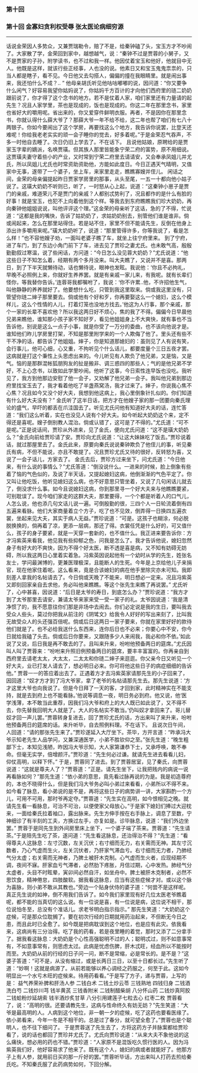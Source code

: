 ### 第十回

### 第十回 金寡妇贪利权受辱 张太医论病细穷源
----

话说金荣因人多势众，又兼贾瑞勒令，赔了不是，给秦钟磕了头，宝玉方才不吵闹了。大家散了学，金荣回到家中，越想越气，说：“秦钟不过是贾蓉的小舅子，又不是贾家的子孙，附学读书，也不过和我一样。他因仗着宝玉和他好，他就目中无人。他既是这样，就该行些正经事，人也没的说。他素日又和宝玉鬼鬼祟祟的，只当人都是瞎子，看不见。今日他又去勾搭人，偏偏的撞在我眼睛里。就是闹出事来，我还怕什么不成？.. ”
他母亲胡氏听见他咕咕嘟嘟的说，因问道：“你又要争什么闲气？好容易我望你姑妈说了，你姑妈千方百计的才向他们西府里的琏二奶奶跟前说了，你才得了这个念书的地方。若不是仗着人家，咱们家里还有力量请的起先生？况且人家学里，茶也是现成的，饭也是现成的。你这二年在那里念书，家里也省好大的嚼用呢。省出来的，你又爱穿件鲜明衣服。再者，不是因你在那里念书，你就认得什么薛大爷了？那薛大爷一年不给不给，这二年也帮了咱们有七八十两银子。你如今要闹出了这个学房，再要找这么个地方，我告诉你说罢，比登天还难呢！你给我老老实实的顽一会子睡你的觉去，好多着呢。”于是金荣忍气吞声，不多一时他自去睡了。次日仍旧上学去了。不在话下。
且说他姑娘，原聘给的是贾家玉字辈的嫡派，名唤贾璜。但其族人那里皆能象宁荣二府的富势，原不用细说。这贾璜夫妻守着些小的产业，又时常到宁荣二府里去请请安，又会奉承凤姐儿并尤氏，所以凤姐儿尤氏也时常资助资助他，方能如此度日。今日正遇天气晴明，又值家中无事，遂带了一个婆子，坐上车，来家里走走，瞧瞧寡嫂并侄儿。
闲话之间，金荣的母亲偏提起昨日贾家学房里的那事，从头至尾，一五一十都向他小姑子说了。这璜大奶奶不听则已，听了，一时怒从心上起，说道：“这秦钟小崽子是贾门的亲戚，难道荣儿不是贾门的亲戚？人都别忒势利了，况且都作的是什么有脸的好事！就是宝玉，也犯不上向着他到这个样。等我去到东府瞧瞧我们珍大奶奶，再向秦钟他姐姐说说，叫他评评这个理。”这金荣的母亲听了这话，急的了不得，忙说道：“这都是我的嘴快，告诉了姑奶奶了，求姑奶奶别去，别管他们谁是谁非。倘或闹起来，怎么在那里站得住。若是站不住，家里不但不能请先生，反倒在他身上添出许多嚼用来呢。”璜大奶奶听了，说道：“那里管得许多，你等我说了，看是怎么样！”也不容他嫂子劝，一面叫老婆子瞧了车，就坐上往宁府里来。
到了宁府，进了车门，到了东边小角门前下了车，进去见了贾珍之妻尤氏。也未敢气高，殷殷勤勤叙过寒温，说了些闲话，方问道：“今日怎么没见蓉大奶奶？”尤氏说道：“他这些日子不知怎么着，经期有两个多月没来。叫大夫瞧了，又说并不是喜。那两日，到了下半天就懒待动，话也懒待说，眼神也发眩。我说他：‘你且不必拘礼，早晚不必照例上来，你就好生养养罢。就是有亲戚一家儿来，有我呢。就有长辈们怪你，等我替你告诉。’连蓉哥我都嘱咐了，我说：‘你不许累..他，不许招他生气，叫他静静的养养就好了。他要想什么吃，只管到我这里取来。倘或我这里没有，只管望你琏二婶子那里要去。倘或他有个好和歹，你再要娶这么一个媳妇，这么个模样儿，这么个性情的人儿，打着灯笼也没地方找去。’他这为人行事，那个亲戚，那个一家的长辈不喜欢他？所以我这两日好不烦心，焦的我了不得。偏偏今日早晨他兄弟来瞧他，谁知那小孩子家不知好歹，看见他姐姐身上不大爽快，就有事也不当告诉他，别说是这么一点子小事，就是你受了一万分的委曲，也不该向他说才是。谁知他们昨儿学房里打架，不知是那里附学来的一个人欺侮了他了。里头还有些不干不净的话，都告诉了他姐姐。婶子，你是知道那媳妇的：虽则见了人有说有笑，会行事儿，他可心细，心又重，不拘听见个什么话儿，都要度量个三日五夜才罢。这病就是打这个秉性上头思虑出来的。今儿听见有人欺负了他兄弟，又是恼，又是气。恼的是那群混帐狐朋狗友的扯是搬非、调三惑四的那些人；气的是他兄弟不学好，不上心念书，以致如此学里吵闹。他听了这事，今日索性连早饭也没吃。我听见了，我方到他那边安慰了他一会子，又劝解了他兄弟一会子。我叫他兄弟到那边府里找宝玉去了，我才看着他吃了半盏燕窝汤，我才过来了。婶子，你说我心焦不心焦？况且如今又没个好大夫，我想到他这病上，我心里倒象针扎似的。你们知道有什么好大夫没有？”
金氏听了这半日话，把方才在他嫂子家的那一团要向秦氏理论的盛气，早吓的都丢在爪洼国去了。听见尤氏问他有知道好大夫的话，连忙答道：“我们这么听着，实在也没见人说有个好大夫。如今听起大奶奶这个来，定不得还是喜呢。嫂子倒别教人混治。倘或认错了，这可是了不得的。”尤氏道：“可不是呢。”正是说话间，贾珍从外进来，见了金氏，便向尤氏问道：“这不是璜大奶奶么？”金氏向前给贾珍请了安。贾珍向尤氏说道：“让这大妹妹吃了饭去。”贾珍说着话，就过那屋里去了。金氏此来，原要向秦氏说说秦钟欺负了他侄儿的事，听见秦氏有病，不但不能说，亦且不敢提了。况且贾珍尤氏又待的很好，反转怒为喜，又说了一会子话儿，方家去了。
金氏去后，贾珍方过来坐下，问尤氏道：“今日他来，有什么说的事情么？”尤氏答道：“倒没说什么。一进来的时候，脸上倒象有些着了恼的气色似的，及说了半天话，又提起媳妇这病，他倒渐渐的气色平定了。你又叫让他吃饭，他听见媳妇这么病，也不好意思只管坐着，又说了几句闲话儿就去了，倒没求什么事。如今且说媳妇这病，你到那里寻一个好大夫来与他瞧瞧要紧，可别耽误了。现今咱们家走的这群大夫，那里要得，一个个都是听着人的口气儿，人怎么说，他也添几句文话儿说一遍。可倒殷勤的很，三四个人一日轮流着倒有四五遍来看脉。他们大家商量着立个方子，吃了也不见效，倒弄得一日换四五遍衣裳，坐起来见大夫，其实于病人无益。”贾珍说道：“可是。这孩子也糊涂，何必脱脱换换的，倘再着了凉，更添一层病，那还了得。衣裳任凭是什么好的，可又值什么，孩子的身子要紧，就是一天穿一套新的，也不值什么。我正进来要告诉你：方才冯紫英来看我，他见我有些抑郁之色，问我是怎么了。我才告诉他说，媳妇忽然身子有好大的不爽快，因为不得个好太医，断不透是喜是病，又不知有妨碍无妨碍，所以我这两日心里着实着急。冯紫英因说起他有一个幼时从学的先生，姓张名友士，学问最渊博的，更兼医理极深，且能断人的生死。今年是上京给他儿子来捐官，现在他家住着呢。这么看来，竟是合该媳妇的病在他手里除灾亦未可知。我即刻差人拿我的名帖请去了。今日倘或天晚了不能来，明日想必一定来。况且冯紫英又即刻回家亲自去求他，务必叫他来瞧瞧。等这个张先生来瞧了再说罢。”
尤氏听了，心中甚喜，因说道：“后日是太爷的寿日，到底怎么办？”贾珍说道：“我方才到了太爷那里去请安，兼请太爷来家来受一受一家子的礼。太爷因说道：‘我是清净惯了的，我不愿意往你们那是非场中去闹去。你们必定说是我的生日，要叫我去受众人些头，莫过你把我从前注的《阴骘文》给我令人好好的写出来刻了，比叫我无故受众人的头还强百倍呢。倘或后日这两日一家子要来，你就在家里好好的款待他们就是了。也不必给我送什么东西来，连你后日也不必来；你要心中不安，你今日就给我磕了头去。倘或后日你要来，又跟随多少人来闹我，我必和你不依。’如此说了又说，后日我是再不敢去的了。且叫来升来，吩咐他预备两日的筵席。”尤氏因叫人叫了贾蓉来：“吩咐来升照旧例预备两日的筵席，要丰丰富富的。你再亲自到西府里去请老太太，大太太，二太太和你琏二婶子来逛逛。你父亲今日又听见一个好大夫，业已打发人请去了，想必明日必来。你可将他这些日子的病症细细的告诉他。”
贾蓉一一的答应着出去了。正遇着方才去冯紫英家请那先生的小子回来了，因回道：“奴才方才到了冯大爷家，拿了老爷的名帖请那先生去。那先生说道：‘方才这里大爷也向我说了。但是今日拜了一天的客，才回到家，此时精神实在不能支持，就是去到府上也不能看脉。’他说等调息一夜，明日务必到府。他又说，他‘医学浅薄，本不敢当此重荐，因我们冯大爷和府上的大人既已如此说了，又不得不去，你先替我回明大人就是了。大人的名帖实不敢当。’仍叫奴才拿回来了。哥儿替奴才回一声儿罢。”贾蓉转身复进去，回了贾珍尤氏的话，方出来叫了来升来，吩咐他预备两日的筵席的话。来升听毕，自去照例料理。不在话下。
且说次日午间，人回道：“请的那张先生来了。”贾珍遂延入大厅坐下。茶毕，方开言道：“昨承冯大爷示知老先生人品学问，又兼深通医学，小弟不胜钦仰之至。”张先生道：“晚生粗鄙下士，本知见浅陋，昨因冯大爷示知，大人家第谦恭下士，又承呼唤，敢不奉命。但毫无实学，倍增颜汗。”贾珍道：“先生何必过谦。就请先生进去看看儿妇，仰仗高明，以释下怀。”
于是，贾蓉同了进去。到了贾蓉居室，见了秦氏，向贾蓉说道：“这就是尊夫人了？”贾蓉道：“正是。请先生坐下，让我把贱内的病说一说再看脉如何？”那先生道：“依小弟的意思，竟先看过脉再说的为是。我是初造尊府的，本也不晓得什么，但是我们冯大爷务必叫小弟过来看看，小弟所以不得不来。如今看了脉息，看小弟说的是不是，再将这些日子的病势讲一讲，大家斟酌一个方儿，可用不可用，那时爷再定夺。”贾蓉道：“先生实在高明，如今恨相见之晚。就请先生看一看脉息，可治不可治，以便使家父母放心。”于是家下媳妇们捧过大迎枕来，一面给秦氏拉着袖口，露出脉来。先生方伸手按在右手脉上，调息了至数，宁神细诊了有半刻的工夫，方换过左手，亦复如是。诊毕脉息，说道：“我们外边坐罢。”
贾蓉于是同先生到外间房里床上坐下，一个婆子端了茶来。贾蓉道：“先生请茶。”于是陪先生吃了茶，遂问道：“先生看这脉息，还治得治不得？”先生道：“看得尊夫人这脉息：左寸沉数，左关沉伏；右寸细而无力，右关需而无神。其左寸沉数者，乃心气虚而生火，左关沉伏者，乃肝家气滞血亏。右寸细而无力者，乃肺经气分太虚；右关需而无神者，乃脾土被肝木克制。心气虚而生火者，应现经期不调，夜间不寐。肝家血亏气滞者，必然肋下疼胀，月信过期，心中发热。肺经气分太虚者，头目不时眩晕，寅卯间必然自汗，如坐舟中。脾土被肝木克制者，必然不思饮食，精神倦怠，四肢酸软。据我看这脉息，应当有这些症候才对。或以这个脉为喜脉，则小弟不敢从其教也。”旁边一个贴身伏侍的婆子道：“何尝不是这样呢。真正先生说的如神，倒不用我们告诉了。如今我们家里现有好几位太医老爷瞧着呢，都不能的当真切的这么说。有一位说是喜，有一位说是病，这位说不相干，那位说怕冬至，总没有个准话儿。求老爷明白指示指示。”
那先生笑道：“大奶奶这个症候，可是那众位耽搁了。要在初次行经的日期就用药治起来，不但断无今日之患，而且此时已全愈了。如今既是把病耽误到这个地位，也是应有此灾。依我看来，这病尚有三分治得。吃了我的药看，若是夜里睡的着觉，那时又添了二分拿手了。据我看这脉息：大奶奶是个心性高强聪明不过的人；聪明忒过，则不如意事常有，不如意事常有，则思虑太过。此病是忧虑伤脾，肝木忒旺，经血所以不能按时而至。大奶奶从前的行经的日子问一问，断不是常缩，必是常长的。是不是？”这婆子答道：“可不是，从没有缩过，或是长两日三日，以至十日都长过。”先生听了道：“妙啊！这就是病源了。从前若能够以养心调经之药服之，何至于此。这如今明显出一个水亏木旺的症候来。待用药看看。”于是写了方子，递与贾蓉，上写的是：
益气养荣补脾和肝汤人参  二钱白术  二钱土炒云苓  三钱熟地  四钱归身  二钱酒洗白芍  二钱炒川芎  钱半黄芪  三钱香附米  二钱制醋柴胡  八分怀山药  二钱炒真阿胶  二钱蛤粉炒延胡索  钱半酒炒炙甘草  八分引用建莲子七粒去心  红枣二枚
贾蓉看了，说：“高明的很。还要请教先生，这病与性命终久有妨无妨？”先生笑道：“大爷是最高明的人。人病到这个地位，非一朝一夕的症候，吃了这药也要看医缘了。依小弟看来，今年一冬是不相干的。总是过了春分，就可望全愈了。”贾蓉也是个聪明人，也不往下细问了。
于是贾蓉送了先生去了，方将这药方子并脉案都给贾珍看了，说的话也都回了贾珍并尤氏了。尤氏向贾珍说道：“从来大夫不象他说的这么痛快，想必用的药也不错。”贾珍道：“人家原不是混饭吃久惯行医的人。因为冯紫英我们好，他好容易求了他来了。既有这个人，媳妇的病或者就能好了。他那方子上有人参，就用前日买的那一斤好的罢。”贾蓉听毕话，方出来叫人打药去煎给秦氏吃。不知秦氏服了此药病势如何，下回分解。